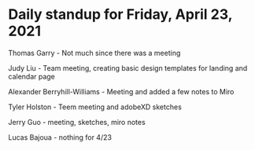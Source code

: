 # Daily standup for Friday, April 23, 2021

Thomas Garry - Not much since there was a meeting

Judy Liu - Team meeting, creating basic design templates for landing and calendar page

Alexander Berryhill-Williams - Meeting and added a few notes to Miro

Tyler Holston - Teem meeting and adobeXD sketches

Jerry Guo - meeting, sketches, miro notes

Lucas Bajoua - nothing for 4/23